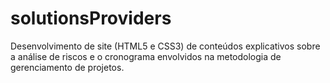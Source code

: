 # solutionsProviders
Desenvolvimento de site (HTML5 e CSS3) de conteúdos explicativos sobre a análise de riscos e o cronograma envolvidos na metodologia de gerenciamento de projetos.
